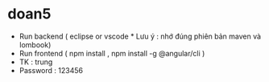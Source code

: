 # doan5
- Run backend ( eclipse  or vscode * Lưu ý : nhớ đúng phiên bản maven và lombook)
- Run frontend ( npm install , npm install -g @angular/cli )
- TK : trung
- Password : 123456
